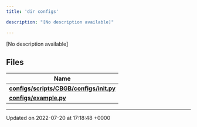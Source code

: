```yaml
---
title: 'dir configs'

description: "[No description available]"

---
```







[No description available]

## Files

| Name           |
| -------------- |
| **[configs/scripts/CBGB/configs/__init__.py](/documentation/code/files/scripts_2cbgb_2configs_2____init_____8py/#file-scripts/cbgb/configs/--init--.py)**  |
| **[configs/example.py](/documentation/code/files/example_8py/#file-example.py)**  |






-------------------------------

Updated on 2022-07-20 at 17:18:48 +0000
